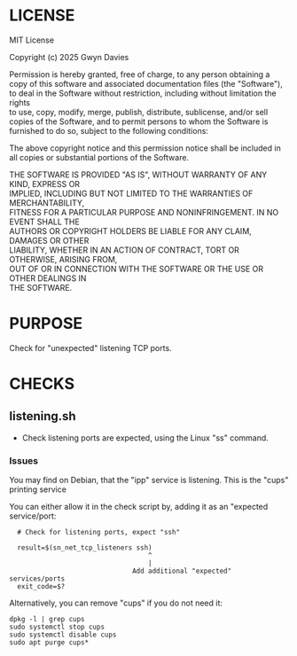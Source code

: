 # LICENSE

MIT License

Copyright (c) 2025 Gwyn Davies

Permission is hereby granted, free of charge, to any person obtaining a copy
of this software and associated documentation files (the "Software"), to deal
in the Software without restriction, including without limitation the rights  
to use, copy, modify, merge, publish, distribute, sublicense, and/or sell      
copies of the Software, and to permit persons to whom the Software is          
furnished to do so, subject to the following conditions:                        

The above copyright notice and this permission notice shall be included in    
all copies or substantial portions of the Software.                            

THE SOFTWARE IS PROVIDED "AS IS", WITHOUT WARRANTY OF ANY KIND, EXPRESS OR     
IMPLIED, INCLUDING BUT NOT LIMITED TO THE WARRANTIES OF MERCHANTABILITY,       
FITNESS FOR A PARTICULAR PURPOSE AND NONINFRINGEMENT. IN NO EVENT SHALL THE    
AUTHORS OR COPYRIGHT HOLDERS BE LIABLE FOR ANY CLAIM, DAMAGES OR OTHER         
LIABILITY, WHETHER IN AN ACTION OF CONTRACT, TORT OR OTHERWISE, ARISING FROM,  
OUT OF OR IN CONNECTION WITH THE SOFTWARE OR THE USE OR OTHER DEALINGS IN      
THE SOFTWARE.


# PURPOSE

Check for "unexpected" listening TCP ports.


# CHECKS

## listening.sh

* Check listening ports are expected, using the Linux "ss" command.

### Issues

You may find on Debian, that the "ipp" service is listening. This is the "cups" printing service

You can either allow it in the check script by, adding it as an "expected service/port:

```
  # Check for listening ports, expect "ssh"
  
  result=$(sn_net_tcp_listeners ssh)
                                   ^
                                   |
                               Add additional "expected" services/ports
  exit_code=$?
```


Alternatively, you can remove "cups" if you do not need it:

```
dpkg -l | grep cups
sudo systemctl stop cups
sudo systemctl disable cups
sudo apt purge cups*
```

